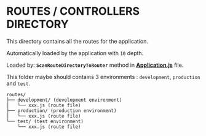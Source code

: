 # ROUTES / CONTROLLERS DIRECTORY

This directory contains all the routes for the application.

Automatically loaded by the application with `10` depth.

Loaded by: **`ScanRouteDirectoryToRouter`** method in **[Application.js](../src/app/Application.js)** file.

This folder maybe should contains 3 environments : `development`, `production` and `test`.

```text
routes/
├── development/ (development environment)
│   └── xxx.js (route file)
├── production/ (production environment)
│   └── xxx.js (route file)
└── test/ (test environment)
    └── xxx.js (route file)
```
